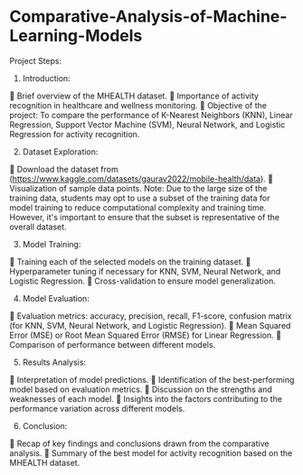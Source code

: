 # Comparative-Analysis-of-Machine-Learning-Models

Project Steps:

1. Introduction:
   
 Brief overview of the MHEALTH dataset.
 Importance of activity recognition in healthcare and wellness monitoring.
 Objective of the project: To compare the performance of K-Nearest
Neighbors (KNN), Linear Regression, Support Vector Machine (SVM), Neural
Network, and Logistic Regression for activity recognition.

2. Dataset Exploration:
   
 Download the dataset from
(https://www.kaggle.com/datasets/gaurav2022/mobile-health/data).
 Visualization of sample data points.
Note: Due to the large size of the training data, students may opt to use a subset
of the training data for model training to reduce computational complexity and
training time. However, it's important to ensure that the subset is representative
of the overall dataset.

3. Model Training:
   
 Training each of the selected models on the training dataset.
 Hyperparameter tuning if necessary for KNN, SVM, Neural Network, and
Logistic Regression.
 Cross-validation to ensure model generalization.

4. Model Evaluation:

 Evaluation metrics: accuracy, precision, recall, F1-score, confusion matrix
(for KNN, SVM, Neural Network, and Logistic Regression).
 Mean Squared Error (MSE) or Root Mean Squared Error (RMSE) for Linear Regression.
 Comparison of performance between different models.

5. Results Analysis:
   
 Interpretation of model predictions.
 Identification of the best-performing model based on evaluation metrics.
 Discussion on the strengths and weaknesses of each model.
 Insights into the factors contributing to the performance variation across
different models.

6. Conclusion:
   
 Recap of key findings and conclusions drawn from the comparative
analysis.
 Summary of the best model for activity recognition based on the MHEALTH
dataset.









